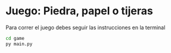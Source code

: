 # Juego: Piedra, papel o tijeras

Para correr el juego debes seguir las instrucciones en la terminal

```sh
cd game
py main.py
```